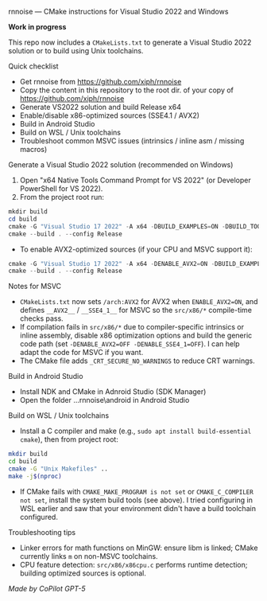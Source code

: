 rnnoise — CMake instructions for Visual Studio 2022 and Windows

**Work in progress**

This repo now includes a `CMakeLists.txt` to generate a Visual Studio 2022 solution or to build using Unix toolchains.

Quick checklist
- Get rnnoise from https://github.com/xiph/rnnoise
- Copy the content in this repository to the root dir. of your copy of https://github.com/xiph/rnnoise
- Generate VS2022 solution and build Release x64
- Enable/disable x86-optimized sources (SSE4.1 / AVX2)
- Build in Android Studio
- Build on WSL / Unix toolchains
- Troubleshoot common MSVC issues (intrinsics / inline asm / missing macros)

Generate a Visual Studio 2022 solution (recommended on Windows)
1. Open "x64 Native Tools Command Prompt for VS 2022" (or Developer PowerShell for VS 2022).
2. From the project root run:

```powershell
mkdir build
cd build
cmake -G "Visual Studio 17 2022" -A x64 -DBUILD_EXAMPLES=ON -DBUILD_TOOLS=ON -DENABLE_AVX2=OFF ..
cmake --build . --config Release
```

- To enable AVX2-optimized sources (if your CPU and MSVC support it):
```powershell
cmake -G "Visual Studio 17 2022" -A x64 -DENABLE_AVX2=ON -DBUILD_EXAMPLES=ON ..
cmake --build . --config Release
```

Notes for MSVC
- `CMakeLists.txt` now sets `/arch:AVX2` for AVX2 when `ENABLE_AVX2=ON`, and defines `__AVX2__` / `__SSE4_1__` for MSVC so the `src/x86/*` compile-time checks pass.
- If compilation fails in `src/x86/*` due to compiler-specific intrinsics or inline assembly, disable x86 optimization options and build the generic code path (set `-DENABLE_AVX2=OFF -DENABLE_SSE4_1=OFF`). I can help adapt the code for MSVC if you want.
- The CMake file adds `_CRT_SECURE_NO_WARNINGS` to reduce CRT warnings.

 Build in Android Studio
 - Install NDK and CMake in Adnroid Studio (SDK Manager)
 - Open the folder ...rnnoise\android in Android Studio
 
Build on WSL / Unix toolchains
- Install a C compiler and make (e.g., `sudo apt install build-essential cmake`), then from project root:

```bash
mkdir build
cd build
cmake -G "Unix Makefiles" ..
make -j$(nproc)
```

- If CMake fails with `CMAKE_MAKE_PROGRAM is not set` or `CMAKE_C_COMPILER not set`, install the system build tools (see above). I tried configuring in WSL earlier and saw that your environment didn't have a build toolchain configured.

Troubleshooting tips
- Linker errors for math functions on MinGW: ensure libm is linked; CMake currently links `m` on non-MSVC toolchains.
- CPU feature detection: `src/x86/x86cpu.c` performs runtime detection; building optimized sources is optional.


*Made by CoPilot GPT-5*